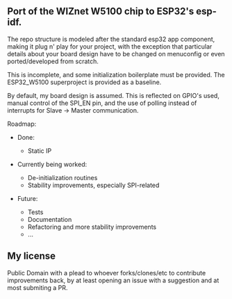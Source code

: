 ## Port of the WIZnet W5100 chip to ESP32's esp-idf.

The repo structure is modeled after the standard
esp32 app component, making it plug n' play for
your project, with the exception that particular
details about your board design have to be changed
on menuconfig or even ported/developed from scratch.

This is incomplete, and some initialization
boilerplate must be provided. The ESP32_W5100
superproject is provided as a baseline.

By default, my board design is assumed. This is
reflected on GPIO's used, manual control of the
SPI_EN pin, and the use of polling instead
of interrupts for Slave -> Master communication.

Roadmap:
- Done:
    - Static IP

- Currently being worked:
    - De-initialization routines
    - Stability improvements, especially SPI-related

- Future:
    - Tests
    - Documentation
    - Refactoring and more stability improvements
    - ...

## My license
Public Domain with a plead to whoever
forks/clones/etc to contribute improvements back,
by at least opening an issue with a suggestion and
at most submiting a PR.
